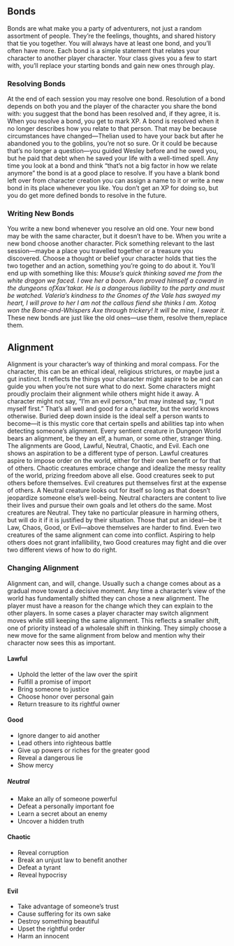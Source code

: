 ## Bonds

Bonds are what make you a party of adventurers, not just a random assortment of people. They’re the feelings, thoughts, and shared history that tie you together. You will always have at least one bond, and you’ll often have more.
Each bond is a simple statement that relates your character to another player character. Your class gives you a few to start with, you’ll replace your starting bonds and gain new ones through play.

### Resolving Bonds

At the end of each session you may resolve one bond. Resolution of a bond depends on both you and the player of the character you share the bond with: you suggest that the bond has been resolved and, if they agree, it is. When you resolve a bond, you get to mark XP.
A bond is resolved when it no longer describes how you relate to that person. That may be because circumstances have changed—Thelian used to have your back but after he abandoned you to the goblins, you’re not so sure. Or it could be because that’s no longer a question—you guided Wesley before and he owed you, but he paid that debt when he saved your life with a well-timed spell. Any time you look at a bond and think “that’s not a big factor in how we relate anymore” the bond is at a good place to resolve.
If you have a blank bond left over from character creation you can assign a name to it or write a new bond in its place whenever you like. You don’t get an XP for doing so, but you do get more defined bonds to resolve in the future.

### Writing New Bonds

You write a new bond whenever you resolve an old one. Your new bond may be with the same character, but it doesn’t have to be. 
When you write a new bond choose another character. Pick something relevant to the last session—maybe a place you travelled together or a treasure you discovered. Choose a thought or belief your character holds that ties the two together and an action, something you’re going to do about it. You’ll end up with something like this: 
*Mouse’s quick thinking saved me from the white dragon
we faced. I owe her a boon.
Avon proved himself a coward in the dungeons ofXax’takar. He is a dangerous liability to the party and
must be watched.
Valeria’s kindness to the Gnomes of the Vale has swayed
my heart, I will prove to her I am not the callous fiend
she thinks I am.
Xotoq won the Bone-and-Whispers Axe through trickery! It will be mine, I swear it.*
These new bonds are just like the old ones—use them, resolve them,replace them.

## Alignment

Alignment is your character’s way of thinking and moral compass. For the character, this can be an ethical ideal, religious strictures, or maybe just a gut instinct. It reflects the things your character might aspire to be and can guide you when you’re not sure what to do next. Some characters might proudly proclaim their alignment while others might hide it away. A character might not say, “I’m an evil person,” but may instead say, “I put myself first.” 
That’s all well and good for a character, but the world knows otherwise. Buried deep down inside is the ideal self a person wants to become—it is this mystic core that certain spells and abilities tap into when detecting someone’s alignment. Every sentient creature in Dungeon World bears an alignment, be they an elf, a human, or some other, stranger thing.
The alignments are Good, Lawful, Neutral, Chaotic, and Evil. Each one shows an aspiration to be a different type of person. 
Lawful creatures aspire to impose order on the world, either for their own benefit or for that of others. 
Chaotic creatures embrace change and idealize the messy reality of the world, prizing freedom above all else. 
Good creatures seek to put others before themselves. 
Evil creatures put themselves first at the expense of others.
A Neutral creature looks out for itself so long as that doesn’t jeopardize someone else’s well-being. Neutral characters are content to live their lives and pursue their own goals and let others do the same.
Most creatures are Neutral. They take no particular pleasure in harming others, but will do it if it is justified by their situation. Those that put an ideal—be it Law, Chaos, Good, or Evil—above themselves are harder to find. Even two creatures of the same alignment can come into conflict. Aspiring to help others does not grant infallibility, two Good creatures may fight and die over two different views of how to do right. 

### Changing Alignment

Alignment can, and will, change. Usually such a change comes about as a gradual move toward a decisive moment. Any time a character’s view of the world has fundamentally shifted they can chose a new alignment. The player must have a reason for the change which they can explain to the other players.
In some cases a player character may switch alignment moves while still keeping the same alignment. This reflects a smaller shift, one of priority instead of a wholesale shift in thinking. They simply choose a new move for the same alignment from below and mention why their character now sees this as important.

#### Lawful

* Uphold the letter of the law over the spirit
* Fulfill a promise of import
* Bring someone to justice
* Choose honor over personal gain
* Return treasure to its rightful owner

#### Good

* Ignore danger to aid another
* Lead others into righteous battle
* Give up powers or riches for the greater good
* Reveal a dangerous lie
* Show mercy

##### Neutral

* Make an ally of someone powerful
* Defeat a personally important foe
* Learn a secret about an enemy
* Uncover a hidden truth

#### Chaotic

* Reveal corruption
* Break an unjust law to benefit another
* Defeat a tyrant
* Reveal hypocrisy

#### Evil

* Take advantage of someone’s trust
* Cause suffering for its own sake
* Destroy something beautiful
* Upset the rightful order
* Harm an innocent
